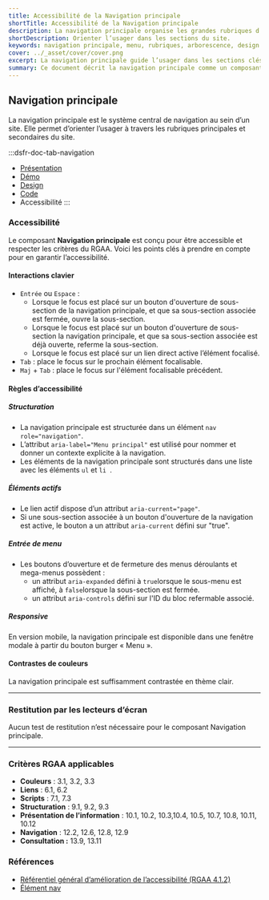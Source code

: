 ```yaml
---
title: Accessibilité de la Navigation principale
shortTitle: Accessibilité de la Navigation principale
description: La navigation principale organise les grandes rubriques d’un site et permet à l’usager de s’orienter dans son arborescence.
shortDescription: Orienter l’usager dans les sections du site.
keywords: navigation principale, menu, rubriques, arborescence, design system, UX, interface, usager, header, mega menu
cover: ../_asset/cover/cover.png
excerpt: La navigation principale guide l’usager dans les sections clés d’un site et structure les niveaux d’accès à l’information. Elle se place sous l’en-tête et peut inclure des menus déroulants ou mega menus.
summary: Ce document décrit la navigation principale comme un composant central d’un site web, servant à organiser et hiérarchiser les principales rubriques. Il présente les cas d’usage, les variantes possibles, les limites en matière de profondeur et de densité, ainsi que les bonnes pratiques éditoriales. Il donne aussi des recommandations sur l’association avec d’autres composants comme la barre de recherche ou le menu latéral, afin de renforcer l’expérience utilisateur dans la navigation globale du site.
---
```


## Navigation principale

La navigation principale est le système central de navigation au sein d’un site. Elle permet d’orienter l’usager à travers les rubriques principales et secondaires du site.

:::dsfr-doc-tab-navigation
- [Présentation](../index.md)
- [Démo](../demo/index.md)
- [Design](../design/index.md)
- [Code](../code/index.md)
- Accessibilité
:::

### Accessibilité

Le composant **Navigation principale** est conçu pour être accessible et respecter les critères du RGAA. Voici les points clés à prendre en compte pour en garantir l’accessibilité.

#### Interactions clavier

- `Entrée` ou `Espace` :
    - Lorsque le focus est placé sur un bouton d'ouverture de sous-section de la navigation principale, et que sa sous-section associée est fermée, ouvre la sous-section.
    - Lorsque le focus est placé sur un bouton d'ouverture de sous-section la navigation principale, et que sa sous-section associée est déjà ouverte, referme la sous-section.
    - Lorsque le focus est placé sur un lien direct active l’élément focalisé.
- `Tab` : place le focus sur le prochain élément focalisable.
- `Maj` + `Tab` : place le focus sur l'élément focalisable précédent.

#### Règles d’accessibilité

##### Structuration

- La navigation principale est structurée dans un élément `nav role="navigation"`.
- L’attribut `aria-label="Menu principal"` est utilisé pour nommer et donner un contexte explicite à la navigation.
- Les éléments de la navigation principale sont structurés dans une liste avec les éléments `ul` et `li `.

##### Éléments actifs
- Le lien actif dispose d’un attribut `aria-current="page"`.
- Si une sous-section associée à un bouton d'ouverture de la navigation est active, le bouton a un attribut `aria-current` défini sur "true".

##### Entrée de menu

- Les boutons d’ouverture et de fermeture des menus déroulants et mega-menus possèdent&nbsp;:
  - un attribut `aria-expanded` défini à `true`lorsque le sous-menu est affiché, à `false`lorsque la sous-section est fermée.
  - un attribut `aria-controls` défini sur l'ID du bloc refermable associé.

##### Responsive

En version mobile, la navigation principale est disponible dans une fenêtre modale à partir du bouton burger «&nbsp;Menu&nbsp;».

#### Contrastes de couleurs

La navigation principale est suffisamment contrastée en thème clair.

---

### Restitution par les lecteurs d’écran

Aucun test de restitution n’est nécessaire pour le composant Navigation principale.

---

### Critères RGAA applicables
- **Couleurs** : 3.1, 3.2, 3.3
- **Liens** : 6.1, 6.2
- **Scripts** : 7.1, 7.3 
- **Structuration** : 9.1, 9.2, 9.3
- **Présentation de l’information** : 10.1, 10.2, 10.3,10.4, 10.5, 10.7, 10.8, 10.11, 10.12
- **Navigation** : 12.2, 12.6, 12.8, 12.9
- **Consultation&nbsp;:** 13.9, 13.11

### Références

- [Référentiel général d’amélioration de l’accessibilité (RGAA 4.1.2)](https://accessibilite.numerique.gouv.fr/methode/criteres-et-tests/) 
- [Élément nav](https://html.spec.whatwg.org/#the-nav-element)